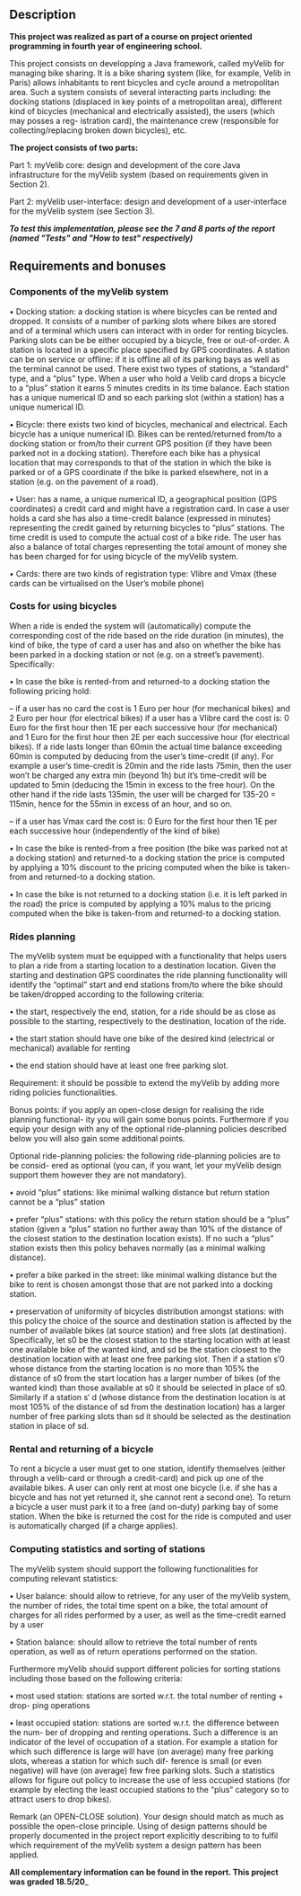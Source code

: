 ## Description

**This project was realized as part of a course on project oriented programming in fourth year of engineering school.**

This project consists on developping a Java framework, called myVelib for managing bike sharing. 
It is a bike sharing system (like, for example, Velib in Paris) allows inhabitants to rent bicycles
and cycle around a metropolitan area. Such a system consists of several interacting parts
including: the docking stations (displaced in key points of a metropolitan area), different
kind of bicycles (mechanical and electrically assisted), the users (which may posses a reg-
istration card), the maintenance crew (responsible for collecting/replacing broken down
bicycles), etc.

**The project consists of two parts:**

Part 1: myVelib core: design and development of the core Java infrastructure for the myVelib
system (based on requirements given in Section 2).

Part 2: myVelib user-interface: design and development of a user-interface for the myVelib
system (see Section 3).

_**To test this implementation, please see the 7 and 8 parts of the report (named "Tests" and "How to test" respectively)**_

## Requirements and bonuses

### **Components of the myVelib system**

• Docking station: a docking station is where bicycles can be rented and dropped. It
consists of a number of parking slots where bikes are stored and of a terminal which
users can interact with in order for renting bicycles. Parking slots can be be either
occupied by a bicycle, free or out-of-order. A station is located in a specific place
specified by GPS coordinates. A station can be on service or offline: if it is offline
all of its parking bays as well as the terminal cannot be used. There exist two types
of stations, a “standard” type, and a “plus” type. When a user who hold a Velib
card drops a bicycle to a “plus” station it earns 5 minutes credits in its time balance.
Each station has a unique numerical ID and so each parking slot (within a station)
has a unique numerical ID.

• Bicycle: there exists two kind of bicycles, mechanical and electrical. Each bicycle
has a unique numerical ID. Bikes can be rented/returned from/to a docking station
or from/to their current GPS position (if they have been parked not in a docking
station). Therefore each bike has a physical location that may corresponds to that of
the station in which the bike is parked or of a GPS coordinate if the bike is parked
elsewhere, not in a station (e.g. on the pavement of a road).

• User: has a name, a unique numerical ID, a geographical position (GPS coordinates)
a credit card and might have a registration card. In case a user holds a card she has
also a time-credit balance (expressed in minutes) representing the credit gained by
returning bicycles to “plus” stations. The time credit is used to compute the actual
cost of a bike ride. The user has also a balance of total charges representing the total
amount of money she has been charged for for using bicycle of the myVelib system.

• Cards: there are two kinds of registration type: Vlibre and Vmax (these cards can
be virtualised on the User’s mobile phone)


### **Costs for using bicycles**

When a ride is ended the system will (automatically) compute the corresponding cost of
the ride based on the ride duration (in minutes), the kind of bike, the type of card a user
has and also on whether the bike has been parked in a docking station or not (e.g. on a
street’s pavement). Specifically:

• In case the bike is rented-from and returned-to a docking station the following pricing
hold:

  – if a user has no card the cost is 1 Euro per hour (for mechanical bikes) and 2
Euro per hour (for electrical bikes)
if a user has a Vlibre card the cost is: 0 Euro for the first hour then 1E per
each successive hour (for mechanical) and 1 Euro for the first hour then 2E per
each successive hour (for electrical bikes). If a ride lasts longer than 60min the
actual time balance exceeding 60min is computed by deducing from the user’s
time-credit (if any). For example a user’s time-credit is 20min and the ride
lasts 75min, then the user won’t be charged any extra min (beyond 1h) but it’s
time-credit will be updated to 5min (deducing the 15min in excess to the free
hour). On the other hand if the ride lasts 135min, the user will be charged for
135-20 = 115min, hence for the 55min in excess of an hour, and so on.

  – if a user has Vmax card the cost is: 0 Euro for the first hour then 1E per each
successive hour (independently of the kind of bike)

• In case the bike is rented-from a free position (the bike was parked not at a docking
station) and returned-to a docking station the price is computed by applying a 10%
discount to the pricing computed when the bike is taken-from and returned-to a
docking station.

• In case the bike is not returned to a docking station (i.e. it is left parked in the road)
the price is computed by applying a 10% malus to the pricing computed when the
bike is taken-from and returned-to a docking station.

### **Rides planning**

The myVelib system must be equipped with a functionality that helps users to plan a ride
from a starting location to a destination location. Given the starting and destination GPS
coordinates the ride planning functionality will identify the “optimal” start and end stations
from/to where the bike should be taken/dropped according to the following criteria:

• the start, respectively the end, station, for a ride should be as close as possible to
the starting, respectively to the destination, location of the ride.

• the start station should have one bike of the desired kind (electrical or mechanical)
available for renting

• the end station should have at least one free parking slot.

Requirement: it should be possible to extend the myVelib by adding more riding policies
functionalities.

Bonus points: if you apply an open-close design for realising the ride planning functional-
ity you will gain some bonus points. Furthermore if you equip your design with any of the
optional ride-planning policies described below you will also gain some additional points.

Optional ride-planning policies: the following ride-planning policies are to be consid-
ered as optional (you can, if you want, let your myVelib design support them however they
are not mandatory).

• avoid “plus” stations: like minimal walking distance but return station cannot be
a “plus” station

• prefer “plus” stations: with this policy the return station should be a “plus”
station (given a “plus” station no further away than 10% of the distance of the
closest station to the destination location exists). If no such a “plus” station exists
then this policy behaves normally (as a minimal walking distance).

• prefer a bike parked in the street: like minimal walking distance but the bike
to rent is chosen amongst those that are not parked into a docking station.

• preservation of uniformity of bicycles distribution amongst stations: with
this policy the choice of the source and destination station is affected by the number
of available bikes (at source station) and free slots (at destination). Specifically, let
s0 be the closest station to the starting location with at least one available bike of the
wanted kind, and sd be the station closest to the destination location with at least
one free parking slot. Then if a station s′0 whose distance from the starting location
is no more than 105% the distance of s0 from the start location has a larger number
of bikes (of the wanted kind) than those available at s0 it should be selected in place
of s0. Similarly if a station s′
d (whose distance from the destination location is at
most 105% of the distance of sd from the destination location) has a larger number
of free parking slots than sd it should be selected as the destination station in place
of sd.

### **Rental and returning of a bicycle**

To rent a bicycle a user must get to one station, identify themselves (either through a velib-card
or through a credit-card) and pick up one of the available bikes. A user can only rent at
most one bicycle (i.e. if she has a bicycle and has not yet returned it, she cannot rent a
second one). To return a bicycle a user must park it to a free (and on-duty) parking bay
of some station. When the bike is returned the cost for the ride is computed and user is
automatically charged (if a charge applies).

### **Computing statistics and sorting of stations**

The myVelib system should support the following functionalities for computing relevant
statistics:

• User balance: should allow to retrieve, for any user of the myVelib system, the
number of rides, the total time spent on a bike, the total amount of charges for all
rides performed by a user, as well as the time-credit earned by a user

• Station balance: should allow to retrieve the total number of rents operation, as
well as of return operations performed on the station.

Furthermore myVelib should support different policies for sorting stations including
those based on the following criteria:

• most used station: stations are sorted w.r.t. the total number of renting + drop-
ping operations

• least occupied station: stations are sorted w.r.t. the difference between the num-
ber of dropping and renting operations. Such a difference is an indicator of the level
of occupation of a station. For example a station for which such difference is large
will have (on average) many free parking slots, whereas a station for which such dif-
ference is small (or even negative) will have (on average) few free parking slots. Such
a statistics allows for figure out policy to increase the use of less occupied stations (for
example by electing the least occupied stations to the “plus” category so to attract
users to drop bikes).

Remark (an OPEN-CLOSE solution). Your design should match as much as possible
the open-close principle. Using of design patterns should be properly documented in the
project report explicitly describing to to fulfil which requirement of the myVelib system a
design pattern has been applied.

**All complementary information can be found in the report. 
This project was graded 18.5/20**_
